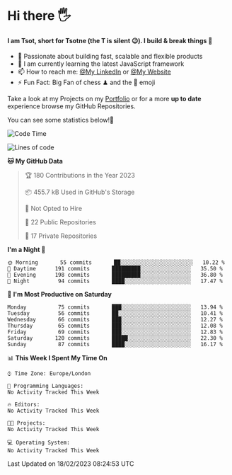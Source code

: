 # Hi there :raised_hand_with_fingers_splayed:
#### I am Tsot, short for Tsotne (the T is silent :wink:). I build & break things :space_invader:
- :telescope: Passionate about building fast, scalable and flexible products
- :seedling: I am currently learning the latest JavaScript framework 
- :mailbox: How to reach me: [@My LinkedIn](https://www.linkedin.com/in/tsotne-gvadzabia/) or [@My Website](https://tsotne.co.uk/contact)
- :zap: Fun Fact: Big Fan of chess ♟ and the 👾 emoji

Take a look at my Projects on my [Portfolio](https://tsotne.co.uk/) or for a more **up to date** experience browse my GitHub Repositories.

You can see some statistics below!:space_invader:
<!--START_SECTION:waka-->
![Code Time](http://img.shields.io/badge/Code%20Time-761%20hrs%202%20mins-blue)

![Lines of code](https://img.shields.io/badge/From%20Hello%20World%20I%27ve%20Written-2%20Million%20lines%20of%20code-blue)

**🐱 My GitHub Data** 

> 🏆 180 Contributions in the Year 2023
 > 
> 📦 455.7 kB Used in GitHub's Storage 
 > 
> 🚫 Not Opted to Hire
 > 
> 📜 22 Public Repositories 
 > 
> 🔑 17 Private Repositories  
 > 
**I'm a Night 🦉** 

```text
🌞 Morning       55 commits       ██░░░░░░░░░░░░░░░░░░░░░░░   10.22 % 
🌆 Daytime      191 commits       █████████░░░░░░░░░░░░░░░░   35.50 % 
🌃 Evening      198 commits       █████████░░░░░░░░░░░░░░░░   36.80 % 
🌙 Night         94 commits       ████░░░░░░░░░░░░░░░░░░░░░   17.47 % 

```
📅 **I'm Most Productive on Saturday** 

```text
Monday          75 commits       ███░░░░░░░░░░░░░░░░░░░░░░   13.94 % 
Tuesday         56 commits       ██░░░░░░░░░░░░░░░░░░░░░░░   10.41 % 
Wednesday       66 commits       ███░░░░░░░░░░░░░░░░░░░░░░   12.27 % 
Thursday        65 commits       ███░░░░░░░░░░░░░░░░░░░░░░   12.08 % 
Friday          69 commits       ███░░░░░░░░░░░░░░░░░░░░░░   12.83 % 
Saturday       120 commits       █████░░░░░░░░░░░░░░░░░░░░   22.30 % 
Sunday          87 commits       ████░░░░░░░░░░░░░░░░░░░░░   16.17 % 

```


📊 **This Week I Spent My Time On** 

```text
⌚︎ Time Zone: Europe/London

💬 Programming Languages: 
No Activity Tracked This Week

🔥 Editors: 
No Activity Tracked This Week

🐱‍💻 Projects: 
No Activity Tracked This Week

💻 Operating System: 
No Activity Tracked This Week

```


 Last Updated on 18/02/2023 08:24:53 UTC
<!--END_SECTION:waka-->
